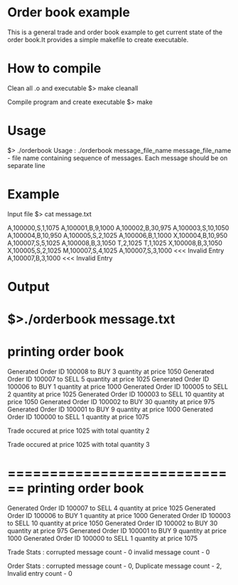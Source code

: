 # Order book example

This is a general trade and order book example to get current state of the order book.It provides a simple makefile to create executable.

# How to compile

Clean all .o and executable
$> make cleanall

Compile program and create executable
$> make

# Usage
$> ./orderbook
Usage :
./orderbook message_file_name
message_file_name - file name containing sequence of messages. Each message should be on separate line

# Example

Input file 
$> cat message.txt

A,100000,S,1,1075
A,100001,B,9,1000
A,100002,B,30,975
A,100003,S,10,1050
A,100004,B,10,950
A,100005,S,2,1025
A,100006,B,1,1000
X,100004,B,10,950
A,100007,S,5,1025
A,100008,B,3,1050
T,2,1025
T,1,1025
X,100008,B,3,1050
X,100005,S,2,1025
M,100007,S,4,1025
A,100007,S,3,1000     <<< Invalid Entry
A,100007,B,3,1000     <<< Invalid Entry

# Output

$>./orderbook message.txt                                                                                                            
============================
printing order book
============================
Generated Order ID 100008 to BUY 3 quantity at price 1050
Generated Order ID 100007 to SELL 5 quantity at price 1025
Generated Order ID 100006 to BUY 1 quantity at price 1000
Generated Order ID 100005 to SELL 2 quantity at price 1025
Generated Order ID 100003 to SELL 10 quantity at price 1050
Generated Order ID 100002 to BUY 30 quantity at price 975
Generated Order ID 100001 to BUY 9 quantity at price 1000
Generated Order ID 100000 to SELL 1 quantity at price 1075

Trade occured at price 1025 with total quantity 2

Trade occured at price 1025 with total quantity 3

============================
printing order book
============================
Generated Order ID 100007 to SELL 4 quantity at price 1025
Generated Order ID 100006 to BUY 1 quantity at price 1000
Generated Order ID 100003 to SELL 10 quantity at price 1050
Generated Order ID 100002 to BUY 30 quantity at price 975
Generated Order ID 100001 to BUY 9 quantity at price 1000
Generated Order ID 100000 to SELL 1 quantity at price 1075

Trade Stats : corrupted message count - 0 invalid message count - 0

Order Stats : corrupted message count - 0, Duplicate message count - 2, Invalid entry count - 0

